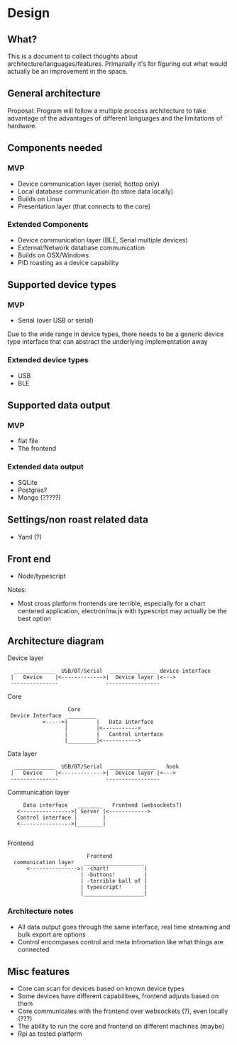 # Design

## What?

This is a document to collect thoughts about architecture/languages/features. Primarially it's for
 figuring out what would actually be an improvement in the space.

## General architecture

Proposal: Program will follow a multiple process architecture to take advantage of the advantages
of different languages and the limitations of hardware.

## Components needed

### MVP 
- Device communication layer (serial, hottop only)
- Local database communication (to store data locally)
- Builds on Linux
- Presentation layer (that connects to the core)

### Extended Components
- Device communication layer (BLE, Serial multiple devices)
- External/Network database communication
- Builds on OSX/Windows
- PID roasting as a device capability

## Supported device types 

### MVP

- Serial (over USB or serial)

Due to the wide range in device types, there needs to be a generic device type interface that
can abstract the underlying implementation away

### Extended device types 
- USB 
- BLE 

## Supported data output

### MVP
- flat file
- The frontend

### Extended data output

- SQLite 
- Postgres?
- Mongo (?????)

## Settings/non roast related data 

- Yaml (?)

## Front end 

- Node/typescript

Notes:
- Most cross platform frontends are terrible, especially for a chart centered application,
electron/nw.js with typescript may actually be the best option

## Architecture diagram
Device layer
```
  _____________  USB/BT/Serial  _______________ device interface
 |   Device    |<------------->|  Device layer |<--->
 ---------------               -----------------
```

Core
```              
                   Core
 Device Interface  _________        
           <----->|         |   Data interface
                  |         |<----------->
                  |         |   Control interface
                  |_________|<----------->      
``` 


Data layer 
```
  _____________  USB/BT/Serial  _______________   hook
 |   Device    |<------------->|  Device layer |<--->
 ---------------               -----------------
```

Communication layer
```
     Data interface   ________   Frontend (websockets?)
   <---------------->| Server |<------------>
   Control interface |        |
   <---------------->|________|
                     
```

Frontend
```              
                         Frontend
  communication layer   ___________________       
      <--------------->| -chart!           | 
                       | -buttons!         |
                       | -terrible ball of |
                       | typescript!       |
                       |___________________|        
```

### Architecture notes 
- All data output goes through the same interface, real time streaming and bulk export are options 
- Control encompases control and meta infromation like what things are connected

## Misc features 

- Core can scan for devices based on known device types 
- Some devices have different capabilitees, frontend adjusts based on them
- Core communicates with the frontend over websockets (?), even locally (???)
- The ability to run the core and frontend on different machines (maybe)
- Rpi as tested platform